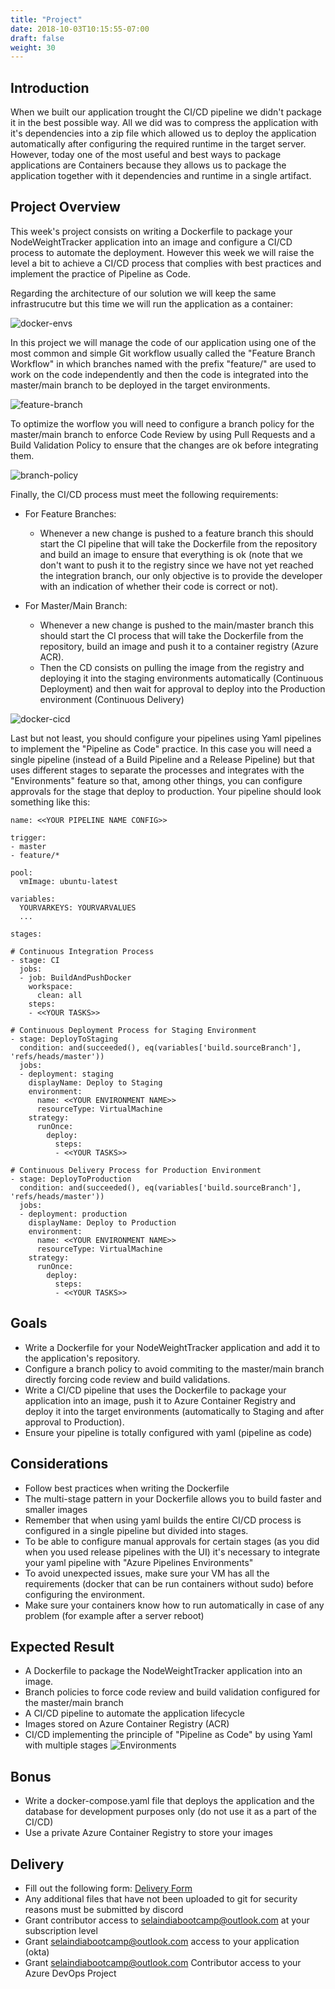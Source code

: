 ```yaml
---
title: "Project"
date: 2018-10-03T10:15:55-07:00
draft: false
weight: 30
---
```


## Introduction

When we built our application trought the CI/CD pipeline we didn't package it in the best possible way. All we did was to compress the application with it's dependencies into a zip file which allowed us to deploy the application automatically after configuring the required runtime in the target server. However, today one of the most useful and best ways to package applications are Containers because they allows us to package the application together with it dependencies and runtime in a single artifact.

## Project Overview

This week's project consists on writing a Dockerfile to package your NodeWeightTracker application into an image and configure a CI/CD process to automate the deployment. However this week we will raise the level a bit to achieve a CI/CD process that complies with best practices and implement the practice of Pipeline as Code.

Regarding the architecture of our solution we will keep the same infrastrucutre but this time we will run the application as a container:

![docker-envs](/images/docker-envs.png)

In this project we will manage the code of our application using one of the most common and simple Git workflow usually called the "Feature Branch Workflow" in which branches named with the prefix "feature/" are used to work on the code independently and then the code is integrated into the master/main branch to be deployed in the target environments.

![feature-branch](/images/feature-branch.png)

To optimize the worflow you will need to configure a branch policy for the master/main branch to enforce Code Review by using Pull Requests and a Build Validation Policy to ensure that the changes are ok before integrating them.

![branch-policy](/images/branch-policy.png)

Finally, the CI/CD process must meet the following requirements:

  - For Feature Branches:
    - Whenever a new change is pushed to a feature branch this should start the CI pipeline that will take the Dockerfile from the repository and build an image to ensure that everything is ok (note that we don't want to push it to the registry since we have not yet reached the integration branch, our only objective is to provide the developer with an indication of whether their code is correct or not).
  
  - For Master/Main Branch:
    - Whenever a new change is pushed to the main/master branch this should start the CI process that will take the Dockerfile from the repository, build an image and push it to a container registry (Azure ACR).
    - Then the CD consists on pulling the image from the registry and deploying it into the staging environments automatically (Continuous Deployment) and then wait for approval to deploy into the Production environment (Continuous Delivery)

![docker-cicd](/images/docker-cicd.png)

Last but not least, you should configure your pipelines using Yaml pipelines to implement the "Pipeline as Code" practice. In this case you will need a single pipeline (instead of a Build Pipeline and a Release Pipeline) but that uses different stages to separate the processes and integrates with the "Environments" feature so that, among other things, you can configure approvals for the stage that deploy to production. Your pipeline should look something like this:

```
name: <<YOUR PIPELINE NAME CONFIG>>

trigger:
- master
- feature/*

pool:
  vmImage: ubuntu-latest

variables:
  YOURVARKEYS: YOURVARVALUES
  ...

stages:

# Continuous Integration Process
- stage: CI
  jobs:
  - job: BuildAndPushDocker
    workspace: 
      clean: all
    steps:
    - <<YOUR TASKS>>

# Continuous Deployment Process for Staging Environment
- stage: DeployToStaging
  condition: and(succeeded(), eq(variables['build.sourceBranch'], 'refs/heads/master'))
  jobs:
  - deployment: staging
    displayName: Deploy to Staging
    environment:
      name: <<YOUR ENVIRONMENT NAME>>
      resourceType: VirtualMachine
    strategy:
      runOnce:
        deploy:
          steps:
          - <<YOUR TASKS>>
          
# Continuous Delivery Process for Production Environment
- stage: DeployToProduction
  condition: and(succeeded(), eq(variables['build.sourceBranch'], 'refs/heads/master'))
  jobs:
  - deployment: production
    displayName: Deploy to Production
    environment:
      name: <<YOUR ENVIRONMENT NAME>>
      resourceType: VirtualMachine
    strategy:
      runOnce:
        deploy:
          steps:
          - <<YOUR TASKS>>
```

## Goals
- Write a Dockerfile for your NodeWeightTracker application and add it to the application's repository.
- Configure a branch policy to avoid commiting to the master/main branch directly forcing code review and build validations.
- Write a CI/CD pipeline that uses the Dockerfile to package your application into an image, push it to Azure Container Registry and deploy it into the target environments (automatically to Staging and after approval to Production).
- Ensure your pipeline is totally configured with yaml (pipeline as code)

## Considerations
- Follow best practices when writing the Dockerfile
- The multi-stage pattern in your Dockerfile allows you to build faster and smaller images
- Remember that when using yaml builds the entire CI/CD process is configured in a single pipeline but divided into stages.
- To be able to configure manual approvals for certain stages (as you did when you used release pipelines with the UI) it's necessary to integrate your yaml pipeline with "Azure Pipelines Environments"
- To avoid unexpected issues, make sure your VM has all the requirements (docker that can be run containers without sudo) before configuring the environment.
- Make sure your containers know how to run automatically in case of any problem (for example after a server reboot)

## Expected Result
- A Dockerfile to package the NodeWeightTracker application into an image.
- Branch policies to force code review and build validation configured for the master/main branch
- A CI/CD pipeline to automate the application lifecycle
- Images stored on Azure Container Registry (ACR)
- CI/CD implementing the principle of "Pipeline as Code" by using Yaml with multiple stages
![Environments](/images/docker-pipeline.png)

## Bonus
- Write a docker-compose.yaml file that deploys the application and the database for development purposes only (do not use it as a part of the CI/CD)
- Use a private Azure Container Registry to store your images

## Delivery
- Fill out the following form: [Delivery Form](https://forms.gle/YCh63qWYS3JiC4Bw6)
- Any additional files that have not been uploaded to git for security reasons must be submitted by discord
- Grant contributor access to selaindiabootcamp@outlook.com at your subscription level
- Grant selaindiabootcamp@outlook.com access to your application (okta)
- Grant selaindiabootcamp@outlook.com Contributor access to your Azure DevOps Project
